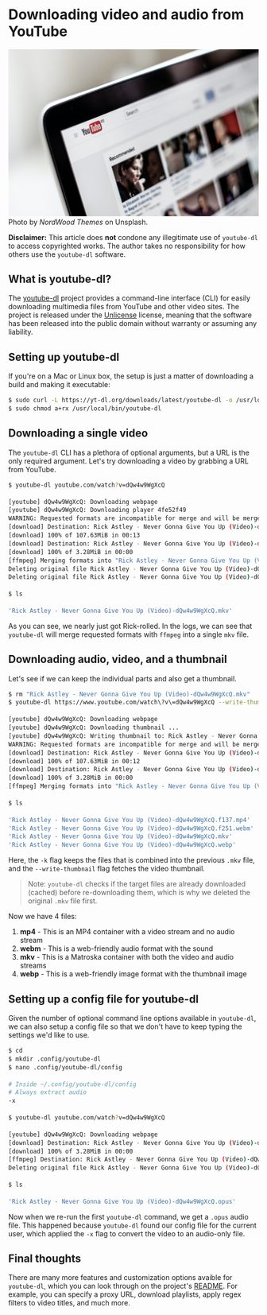 # Downloading video and audio from YouTube

![YouTube](./youtube.jpg)
Photo by *NordWood Themes* on Unsplash.

**Disclaimer:** This article does **not** condone any illegitimate use of
`youtube-dl` to access copyrighted works. The author takes no responsibility for
how others use the `youtube-dl` software.

## What is youtube-dl?

The [youtube-dl](https://github.com/ytdl-org/youtube-dl) project provides a
command-line interface (CLI) for easily downloading multimedia files from
YouTube and other video sites. The project is released under the
[Unlicense](https://choosealicense.com/licenses/unlicense/) license, meaning
that the software has been released into the public domain without warranty or
assuming any liability.

## Setting up youtube-dl

If you're on a Mac or Linux box, the setup is just a matter of downloading a
build and making it executable:

```bash
$ sudo curl -L https://yt-dl.org/downloads/latest/youtube-dl -o /usr/local/bin/youtube-dl
$ sudo chmod a+rx /usr/local/bin/youtube-dl
```

## Downloading a single video

The `youtube-dl` CLI has a plethora of optional arguments, but a URL is the only
required argument. Let's try downloading a video by grabbing a URL from YouTube.

```bash
$ youtube-dl youtube.com/watch?v=dQw4w9WgXcQ

[youtube] dQw4w9WgXcQ: Downloading webpage
[youtube] dQw4w9WgXcQ: Downloading player 4fe52f49
WARNING: Requested formats are incompatible for merge and will be merged into mkv.
[download] Destination: Rick Astley - Never Gonna Give You Up (Video)-dQw4w9WgXcQ.f137.mp4
[download] 100% of 107.63MiB in 00:13
[download] Destination: Rick Astley - Never Gonna Give You Up (Video)-dQw4w9WgXcQ.f251.webm
[download] 100% of 3.28MiB in 00:00
[ffmpeg] Merging formats into "Rick Astley - Never Gonna Give You Up (Video)-dQw4w9WgXcQ.mkv"
Deleting original file Rick Astley - Never Gonna Give You Up (Video)-dQw4w9WgXcQ.f137.mp4 (pass -k to keep)
Deleting original file Rick Astley - Never Gonna Give You Up (Video)-dQw4w9WgXcQ.f251.webm (pass -k to keep)

$ ls

'Rick Astley - Never Gonna Give You Up (Video)-dQw4w9WgXcQ.mkv'
```

As you can see, we nearly just got Rick-rolled. In the logs, we can see that
`youtube-dl` will merge requested formats with `ffmpeg` into a single `mkv`
file. 

## Downloading audio, video, and a thumbnail

Let's see if we can keep the individual parts and also get a thumbnail.

```bash
$ rm "Rick Astley - Never Gonna Give You Up (Video)-dQw4w9WgXcQ.mkv"
$ youtube-dl https://www.youtube.com/watch\?v\=dQw4w9WgXcQ --write-thumbnail -k

[youtube] dQw4w9WgXcQ: Downloading webpage
[youtube] dQw4w9WgXcQ: Downloading thumbnail ...
[youtube] dQw4w9WgXcQ: Writing thumbnail to: Rick Astley - Never Gonna Give You Up (Video)-dQw4w9WgXcQ.webp
WARNING: Requested formats are incompatible for merge and will be merged into mkv.
[download] Destination: Rick Astley - Never Gonna Give You Up (Video)-dQw4w9WgXcQ.f137.mp4
[download] 100% of 107.63MiB in 00:12
[download] Destination: Rick Astley - Never Gonna Give You Up (Video)-dQw4w9WgXcQ.f251.webm
[download] 100% of 3.28MiB in 00:00
[ffmpeg] Merging formats into "Rick Astley - Never Gonna Give You Up (Video)-dQw4w9WgXcQ.mkv"

$ ls

'Rick Astley - Never Gonna Give You Up (Video)-dQw4w9WgXcQ.f137.mp4'
'Rick Astley - Never Gonna Give You Up (Video)-dQw4w9WgXcQ.f251.webm'
'Rick Astley - Never Gonna Give You Up (Video)-dQw4w9WgXcQ.mkv'
'Rick Astley - Never Gonna Give You Up (Video)-dQw4w9WgXcQ.webp'
```

Here, the `-k` flag keeps the files that is combined into the previous `.mkv`
file, and the `--write-thumbnail` flag fetches the video thumbnail. 

> Note: `youtube-dl` checks if the target files are already downloaded (cached)
> before re-downloading them, which is why we deleted the original `.mkv` file
> first.

Now we have 4 files:

1. **mp4** - This is an MP4 container with a video stream and no audio stream
2. **webm** - This is a web-friendly audio format with the sound
3. **mkv** - This is a Matroska container with both the video and audio streams
4. **webp** - This is a web-friendly image format with the thumbnail image

## Setting up a config file for youtube-dl

Given the number of optional command line options available in `youtube-dl`, we
can also setup a config file so that we don't have to keep typing the settings
we'd like to use.

```bash
$ cd
$ mkdir .config/youtube-dl
$ nano .config/youtube-dl/config

# Inside ~/.config/youtube-dl/config
# Always extract audio
-x

$ youtube-dl youtube.com/watch?v=dQw4w9WgXcQ

[youtube] dQw4w9WgXcQ: Downloading webpage
[download] Destination: Rick Astley - Never Gonna Give You Up (Video)-dQw4w9WgXcQ.webm
[download] 100% of 3.28MiB in 00:00
[ffmpeg] Destination: Rick Astley - Never Gonna Give You Up (Video)-dQw4w9WgXcQ.opus
Deleting original file Rick Astley - Never Gonna Give You Up (Video)-dQw4w9WgXcQ.webm (pass -k to keep)

$ ls

'Rick Astley - Never Gonna Give You Up (Video)-dQw4w9WgXcQ.opus'
```

Now when we re-run the first `youtube-dl` command, we get a `.opus` audio file.
This happened because `youtube-dl` found our config file for the current user,
which applied the `-x` flag to convert the video to an audio-only file.

## Final thoughts

There are many more features and customization options avaible for `youtube-dl`,
which you can look through on the project's
[README](https://github.com/ytdl-org/youtube-dl/blob/master/README.md#options).
For example, you can specify a proxy URL, download playlists, apply regex
filters to video titles, and much more.

